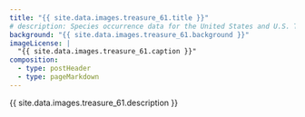 ```yaml
---
title: "{{ site.data.images.treasure_61.title }}"
# description: Species occurrence data for the United States and U.S. Territories.
background: "{{ site.data.images.treasure_61.background }}"
imageLicense: |
  "{{ site.data.images.treasure_61.caption }}"
composition:
  - type: postHeader
  - type: pageMarkdown
---
```


{{ site.data.images.treasure_61.description }}